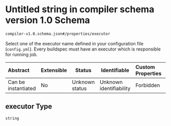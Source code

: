 # Untitled string in compiler schema version 1.0 Schema

```txt
compiler-v1.0.schema.json#/properties/executor
```

Select one of the executor name defined in your configuration file (`config.yml`). Every buildspec must have an executor which is responsible for running job. 


| Abstract            | Extensible | Status         | Identifiable            | Custom Properties | Additional Properties | Access Restrictions | Defined In                                                                             |
| :------------------ | ---------- | -------------- | ----------------------- | :---------------- | --------------------- | ------------------- | -------------------------------------------------------------------------------------- |
| Can be instantiated | No         | Unknown status | Unknown identifiability | Forbidden         | Allowed               | none                | [compiler-v1.0.schema.json\*](../out/compiler-v1.0.schema.json "open original schema") |

## executor Type

`string`
